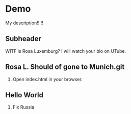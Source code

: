# Demo

My description!!!!!

## Subheader

WITF is Rosa Luxemburg?
I will watch your bio on UTube.

## Rosa L. Should of gone to Munich.git

1.  Open index.html in your browser.

## Hello World

1.  Fix Russia
